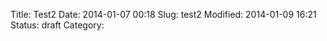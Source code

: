 Title: Test2
Date: 2014-01-07 00:18
Slug: test2
Modified: 2014-01-09 16:21
Status: draft
Category: 




